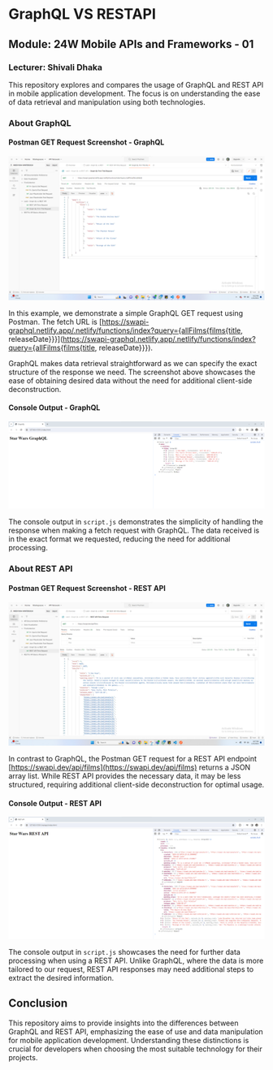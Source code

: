 # GraphQL VS RESTAPI

## Module: 24W Mobile APIs and Frameworks - 01

### Lecturer: Shivali Dhaka

This repository explores and compares the usage of GraphQL and REST API in mobile application development. The focus is on understanding the ease of data retrieval and manipulation using both technologies.

### About GraphQL

#### Postman GET Request Screenshot - GraphQL

![Postman_GraphQL](./Postman_GraphQL.png)

In this example, we demonstrate a simple GraphQL GET request using Postman. The fetch URL is [https://swapi-graphql.netlify.app/.netlify/functions/index?query={allFilms{films{title, releaseDate}}}](https://swapi-graphql.netlify.app/.netlify/functions/index?query={allFilms{films{title, releaseDate}}}).

GraphQL makes data retrieval straightforward as we can specify the exact structure of the response we need. The screenshot above showcases the ease of obtaining desired data without the need for additional client-side deconstruction.

#### Console Output - GraphQL

![Console_GraphQL](./Console_GraphQL.png)

The console output in `script.js` demonstrates the simplicity of handling the response when making a fetch request with GraphQL. The data received is in the exact format we requested, reducing the need for additional processing.

### About REST API

#### Postman GET Request Screenshot - REST API

![Postman_REST_API](./Postman_REST_API.png)

In contrast to GraphQL, the Postman GET request for a REST API endpoint [https://swapi.dev/api/films](https://swapi.dev/api/films) returns a JSON array list. While REST API provides the necessary data, it may be less structured, requiring additional client-side deconstruction for optimal usage.

#### Console Output - REST API

![Console_REST_API](./Console_REST_API.png)

The console output in `script.js` showcases the need for further data processing when using a REST API. Unlike GraphQL, where the data is more tailored to our request, REST API responses may need additional steps to extract the desired information.

## Conclusion

This repository aims to provide insights into the differences between GraphQL and REST API, emphasizing the ease of use and data manipulation for mobile application development. Understanding these distinctions is crucial for developers when choosing the most suitable technology for their projects.
